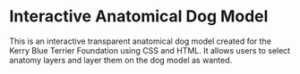 # Interactive Anatomical Dog Model
This is an interactive transparent anatomical dog model created for the Kerry Blue Terrier Foundation using CSS and HTML. It allows users to select anatomy layers and layer them on the dog model as wanted.
